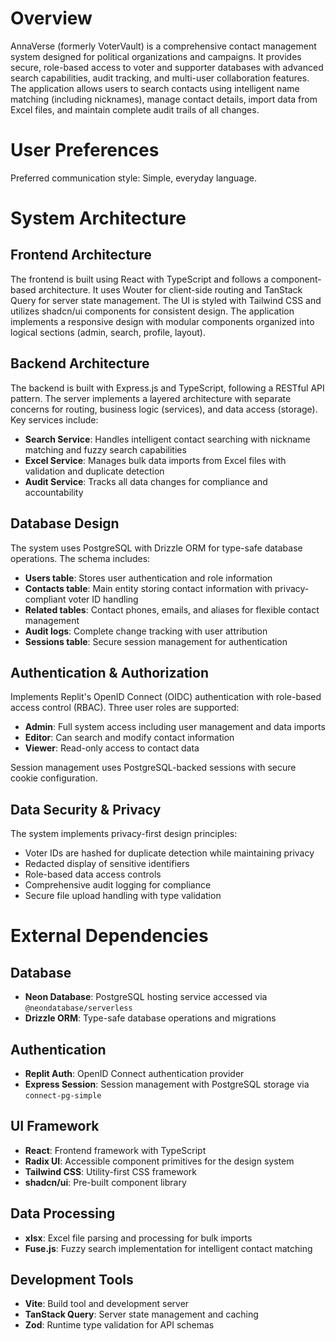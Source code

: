 # Overview

AnnaVerse (formerly VoterVault) is a comprehensive contact management system designed for political organizations and campaigns. It provides secure, role-based access to voter and supporter databases with advanced search capabilities, audit tracking, and multi-user collaboration features. The application allows users to search contacts using intelligent name matching (including nicknames), manage contact details, import data from Excel files, and maintain complete audit trails of all changes.

# User Preferences

Preferred communication style: Simple, everyday language.

# System Architecture

## Frontend Architecture
The frontend is built using React with TypeScript and follows a component-based architecture. It uses Wouter for client-side routing and TanStack Query for server state management. The UI is styled with Tailwind CSS and utilizes shadcn/ui components for consistent design. The application implements a responsive design with modular components organized into logical sections (admin, search, profile, layout).

## Backend Architecture  
The backend is built with Express.js and TypeScript, following a RESTful API pattern. The server implements a layered architecture with separate concerns for routing, business logic (services), and data access (storage). Key services include:
- **Search Service**: Handles intelligent contact searching with nickname matching and fuzzy search capabilities
- **Excel Service**: Manages bulk data imports from Excel files with validation and duplicate detection
- **Audit Service**: Tracks all data changes for compliance and accountability

## Database Design
The system uses PostgreSQL with Drizzle ORM for type-safe database operations. The schema includes:
- **Users table**: Stores user authentication and role information
- **Contacts table**: Main entity storing contact information with privacy-compliant voter ID handling
- **Related tables**: Contact phones, emails, and aliases for flexible contact management
- **Audit logs**: Complete change tracking with user attribution
- **Sessions table**: Secure session management for authentication

## Authentication & Authorization
Implements Replit's OpenID Connect (OIDC) authentication with role-based access control (RBAC). Three user roles are supported:
- **Admin**: Full system access including user management and data imports
- **Editor**: Can search and modify contact information
- **Viewer**: Read-only access to contact data

Session management uses PostgreSQL-backed sessions with secure cookie configuration.

## Data Security & Privacy
The system implements privacy-first design principles:
- Voter IDs are hashed for duplicate detection while maintaining privacy
- Redacted display of sensitive identifiers
- Role-based data access controls
- Comprehensive audit logging for compliance
- Secure file upload handling with type validation

# External Dependencies

## Database
- **Neon Database**: PostgreSQL hosting service accessed via `@neondatabase/serverless`
- **Drizzle ORM**: Type-safe database operations and migrations

## Authentication
- **Replit Auth**: OpenID Connect authentication provider
- **Express Session**: Session management with PostgreSQL storage via `connect-pg-simple`

## UI Framework
- **React**: Frontend framework with TypeScript
- **Radix UI**: Accessible component primitives for the design system
- **Tailwind CSS**: Utility-first CSS framework
- **shadcn/ui**: Pre-built component library

## Data Processing
- **xlsx**: Excel file parsing and processing for bulk imports
- **Fuse.js**: Fuzzy search implementation for intelligent contact matching

## Development Tools
- **Vite**: Build tool and development server
- **TanStack Query**: Server state management and caching
- **Zod**: Runtime type validation for API schemas